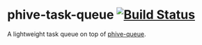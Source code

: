 phive-task-queue [![Build Status](https://secure.travis-ci.org/rybakit/phive-task-queue.png?branch=master)](http://travis-ci.org/rybakit/phive-task-queue)
================

A lightweight task queue on top of [phive-queue](https://github.com/rybakit/phive-queue).
